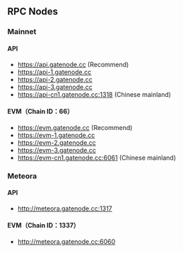 ## RPC Nodes

### Mainnet

#### API

* https://api.gatenode.cc  (Recommend)
* https://api-1.gatenode.cc
* https://api-2.gatenode.cc
* https://api-3.gatenode.cc
* https://api-cn1.gatenode.cc:1318  (Chinese mainland)



#### EVM（Chain ID：66）

* https://evm.gatenode.cc  (Recommend)
* https://evm-1.gatenode.cc 
* https://evm-2.gatenode.cc
* https://evm-3.gatenode.cc
* https://evm-cn1.gatenode.cc:6061  (Chinese mainland)


### Meteora

#### API

* http://meteora.gatenode.cc:1317


#### EVM（Chain ID：1337）

* http://meteora.gatenode.cc:6060










